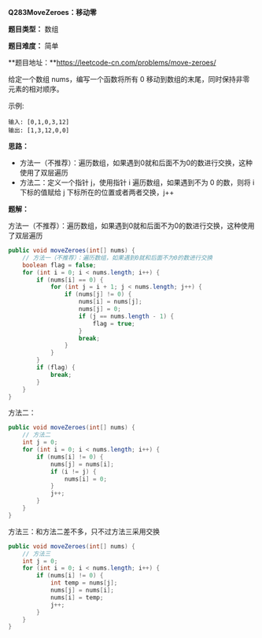 **Q283MoveZeroes：移动零**

**题目类型：** 数组

**题目难度：** 简单

**题目地址：**https://leetcode-cn.com/problems/move-zeroes/

给定一个数组 nums，编写一个函数将所有 0 移动到数组的末尾，同时保持非零元素的相对顺序。

示例:

```
输入: [0,1,0,3,12]
输出: [1,3,12,0,0]
```

**思路：**

* 方法一（不推荐）：遍历数组，如果遇到0就和后面不为0的数进行交换，这种使用了双层遍历
* 方法二：定义一个指针 j，使用指针 i 遍历数组，如果遇到不为 0 的数，则将 i 下标的值赋给 j 下标所在的位置或者两者交换，j++

**题解：**

方法一（不推荐）：遍历数组，如果遇到0就和后面不为0的数进行交换，这种使用了双层遍历

```java
public void moveZeroes(int[] nums) {
    // 方法一（不推荐）：遍历数组，如果遇到0就和后面不为0的数进行交换
    boolean flag = false;
    for (int i = 0; i < nums.length; i++) {
        if (nums[i] == 0) {
            for (int j = i + 1; j < nums.length; j++) {
                if (nums[j] != 0) {
                    nums[i] = nums[j];
                    nums[j] = 0;
                    if (j == nums.length - 1) {
                        flag = true;
                    }
                    break;
                }
            }
        }
        if (flag) {
            break;
        }
    }
}
```

方法二：

```java
public void moveZeroes(int[] nums) {
    // 方法二
    int j = 0;
    for (int i = 0; i < nums.length; i++) {
        if (nums[i] != 0) {
            nums[j] = nums[i];
            if (i != j) {
                nums[i] = 0;
            }
            j++;
        }
    }
}
```

方法三：和方法二差不多，只不过方法三采用交换

```java
public void moveZeroes(int[] nums) {
    // 方法三
    int j = 0;
    for (int i = 0; i < nums.length; i++) {
        if (nums[i] != 0) {
            int temp = nums[j];
            nums[j] = nums[i];
            nums[i] = temp;
            j++;
        }
    }
}
```

